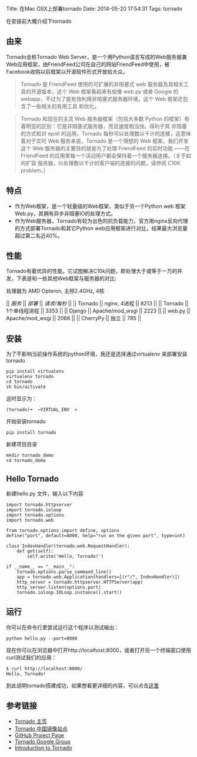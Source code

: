 Title: 在Mac OSX上部署tornado
Date: 2014-05-20 17:54:31
Tags: tornado

在安装前大概介绍下tornado

## 由来

Tornado全称Tornado Web Server，是一个用Python语言写成的Web服务器兼Web应用框架，由FriendFeed公司在自己的网站FriendFeed中使用，被Facebook收购以后框架以开源软件形式开放给大众。

> Tornado 是 FriendFeed 使用的可扩展的非阻塞式 web 服务器及其相关工具的开源版本。这个 Web 框架看起来有些像 web.py 或者 Google 的 webapp，不过为了能有效利用非阻塞式服务器环境，这个 Web 框架还包含了一些相关的有用工具 和优化。

> Tornado 和现在的主流 Web 服务器框架（包括大多数 Python 的框架）有着明显的区别：它是非阻塞式服务器，而且速度相当快。得利于其 非阻塞的方式和对 epoll 的运用，Tornado 每秒可以处理数以千计的连接，这意味着对于实时 Web 服务来说，Tornado 是一个理想的 Web 框架。我们开发这个 Web 服务器的主要目的就是为了处理 FriendFeed 的实时功能 ——在 FriendFeed 的应用里每一个活动用户都会保持着一个服务器连接。（关于如何扩容 服务器，以处理数以千计的客户端的连接的问题，请参阅 C10K problem。）

## 特点

 * 作为Web框架，是一个轻量级的Web框架，类似于另一个Python web 框架Web.py，其拥有异步非阻塞IO的处理方式。
 * 作为Web服务器，Tornado有较为出色的抗负载能力，官方用nginx反向代理的方式部署Tornado和其它Python web应用框架进行对比，结果最大浏览量超过第二名近40%。

## 性能

Tornado有着优异的性能。它试图解决C10k问题，即处理大于或等于一万的并发，下表是和一些其他Web框架与服务器的对比:

处理器为 AMD Opteron, 主频2.4GHz, 4核

|| *服务* || *部署* || *请求/每秒* ||
|| Tornado  || nginx, 4进程     || 8213 ||
|| Tornado  || 1个单线程进程    || 3353 ||
|| Django   || Apache/mod_wsgi  || 2223 ||
|| web.py   || Apache/mod_wsgi  || 2066 ||
|| CherryPy || 独立             || 785  ||

## 安装

为了不影响当前操作系统的python环境，我还是选择通过virtualenv 来部署安装tornado

    pip install virtualenv
    virtualenv tornado
    cd tornado
    sh bin/activate

这时显示为：

    (tornado)➜  ~VIRTUAL_ENV  >

开始安装tornado

    pip install tornado

新建项目目录

    mkdir tornado_demo
    cd tornado_demo

## Hello Tornado

新建hello.py 文件，输入以下内容

    import tornado.httpserver
    import tornado.ioloop
    import tornado.options
    import tornado.web

    from tornado.options import define, options
    define("port", default=8000, help="run on the given port", type=int)

    class IndexHandler(tornado.web.RequestHandler):
        def get(self):
            self.write('Hello, Tornado!')

    if __name__ == "__main__":
        tornado.options.parse_command_line()
        app = tornado.web.Application(handlers=[(r"/", IndexHandler)])
        http_server = tornado.httpserver.HTTPServer(app)
        http_server.listen(options.port)
        tornado.ioloop.IOLoop.instance().start()

## 运行

你可以在命令行里尝试运行这个程序以测试输出：

    python hello.py --port=8000

现在你可以在浏览器中打开http://localhost:8000，或者打开另一个终端窗口使用curl测试我们的应用：

    $ curl http://localhost:8000/
    Hello, Tornado!

到此说明tornado搭建成功，如果想看更详细的内容，可以点击[这里](http://demo.pythoner.com/itt2zh/index.html)

## 参考链接

 * [Tornado 主页](http://www.tornadoweb.org/)
 * [Tornado 中国镜像站点](http://www.tornadoweb.cn/)
 * [GitHub Project Page](http://wiki.github.com/facebook/tornado)
 * [Tornado Google Group](http://groups.google.com/group/python-tornado)
 * [Introduction to Tornado](http://demo.pythoner.com/itt2zh/index.html)

